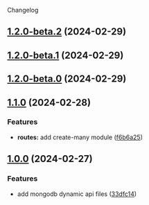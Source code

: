 Changelog

## [1.2.0-beta.2](https://github.com/MikeDev75015/mongodb-dynamic-api/compare/prerelease...1.2.0-beta.2) (2024-02-29)

## [1.2.0-beta.1](https://github.com/MikeDev75015/mongodb-dynamic-api/compare/prerelease...1.2.0-beta.1) (2024-02-29)

## [1.2.0-beta.0](https://github.com/MikeDev75015/mongodb-dynamic-api/compare/prerelease...1.2.0-beta.0) (2024-02-29)

## [1.1.0](https://github.com/MikeDev75015/mongodb-dynamic-api/compare/mongodb-dynamic-api-v1.1.0...mongodb-dynamic-api-v1.2.0) (2024-02-28)


### Features

* **routes:** add create-many module ([f6b6a25](https://github.com/MikeDev75015/mongodb-dynamic-api/commit/f6b6a25edfc924ce5e305951db97c353465156e3))

## [1.0.0](https://github.com/MikeDev75015/mongodb-dynamic-api/compare/mongodb-dynamic-api-v1.0.0...mongodb-dynamic-api-v1.1.0) (2024-02-27)


### Features

* add mongodb dynamic api files ([33dfc14](https://github.com/MikeDev75015/mongodb-dynamic-api/commit/33dfc143d34e31c802a5d1adb5e8d99ad5aadc6f))
